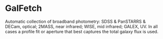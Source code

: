 # GalFetch
Automatic collection of broadband photometry: SDSS &amp; PanSTARRS &amp; DECam, optical; 2MASS, near infrared;  WISE, mid infrared; GALEX, UV. In all cases a profile fit or aperture that best captures the total galaxy flux is used.
